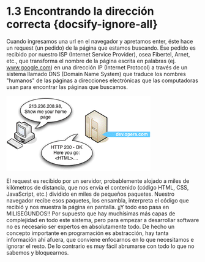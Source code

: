 # 1.3 Encontrando la dirección correcta {docsify-ignore-all}

Cuando ingresamos una url en el navegador y apretamos enter, éste hace un request (un pedido) de la página que estamos buscando. Ese pedido es recibido por nuestro ISP (Internet Service Provider), osea Fibertel, Arnet, etc., que transforma el nombre de la página escrita en palabras (ej. www.google.com) en una dirección IP (Internet Protocol) a través de un sistema llamado DNS (Domain Name System) que traduce los nombres "humanos" de las páginas a direcciones electrónicas que las computadoras usan para encontrar las páginas que buscamos.

![Wouuuuu!](../_images/article3.gif)

El request es recibido por un servidor, probablemente alojado a miles de kilómetros de distancia, que nos envía el contenido (código HTML, CSS, JavaScript, etc.) dividido en miles de pequeños paquetes. Nuestro navegador recibe esos paquetes, los ensambla, interpreta el código que recibió y nos muestra la página en pantalla. ¡¡Y todo eso pasa en MILISEGUNDOS!! Por supuesto que hay muchísimas más capas de complejidad en todo este sistema, pero para empezar a desarrollar software no es necesario ser expertos en absolutamente todo. De hecho un concepto importante en programación es abstracción, hay tanta información ahí afuera, que conviene enfocarnos en lo que necesitamos e ignorar el resto. De lo contrario es muy fácil abrumarse con todo lo que no sabemos y bloquearnos.
